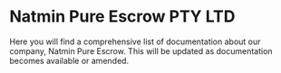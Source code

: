 # Natmin Pure Escrow PTY LTD

Here you will find a comprehensive list of documentation about our company, Natmin Pure Escrow.
This will be updated as documentation becomes available or amended.
